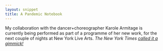 ```yaml
---
layout: snippet
title: A Pandemic Notebook
---
```


My collaboration with the dancer+choreographer Karole Armitage is currently being performed as part of a programme of her new work, for the next couple of nights at New York Live Arts. *The New York Times [called it a gimmick!](https://www.nytimes.com/2022/03/17/arts/dance/review-karole-armitage.html)*